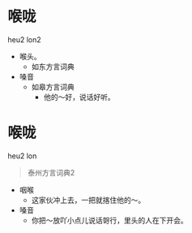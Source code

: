 # 喉咙
heu2 lon2
+ 喉头。
  * 如东方言词典
+ 嗓音
  * 如皋方言词典
    - 他的～好，说话好听。


# 喉咙
heu2 lon
> 泰州方言词典2
- 咽喉
  - 这家伙冲上去，一把就揢住他的～。
- 嗓音
  - 你把～放吖小点儿说话哿行，里头的人在下开会。